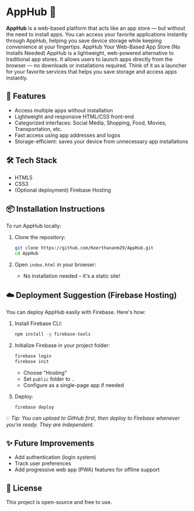
# AppHub 🚀

**AppHub** is a web-based platform that acts like an app store — but without the need to install apps. 
You can access your favorite applications instantly through AppHub, helping you save device storage 
while keeping convenience at your fingertips.
AppHub Your Web-Based App Store (No Installs Needed) AppHub is a lightweight, web-powered alternative to traditional app stores. It allows users to launch apps directly from the browser — no downloads or installations required. Think of it as a launcher for your favorite services that helps you save storage and access apps instantly.

## 🌟 Features

- Access multiple apps without installation
- Lightweight and responsive HTML/CSS front-end
- Categorized interfaces: Social Media, Shopping, Food, Movies, Transportation, etc.
- Fast access using app addresses and logos
- Storage-efficient: saves your device from unnecessary app installations




## 🛠️ Tech Stack

- HTML5
- CSS3
- (Optional deployment) Firebase Hosting

## 📦 Installation Instructions

To run AppHub locally:

1. Clone the repository:
   ```bash
   git clone https://github.com/Keerthananm29/AppHub.git
   cd AppHub
   ```

2. Open `index.html` in your browser:
   - No installation needed – it's a static site!

## ☁️ Deployment Suggestion (Firebase Hosting)

You can deploy AppHub easily with Firebase. Here's how:

1. Install Firebase CLI:
   ```bash
   npm install -g firebase-tools
   ```

2. Initialize Firebase in your project folder:
   ```bash
   firebase login
   firebase init
   ```

   - Choose "Hosting"
   - Set `public` folder to `.`
   - Configure as a single-page app if needed

3. Deploy:
   ```bash
   firebase deploy
   ```

💡 *Tip: You can upload to GitHub first, then deploy to Firebase whenever you're ready. They are independent.*


## ✨ Future Improvements

- Add authentication (login system)
- Track user preferences
- Add progressive web app (PWA) features for offline support

## 📄 License

This project is open-source and free to use.
